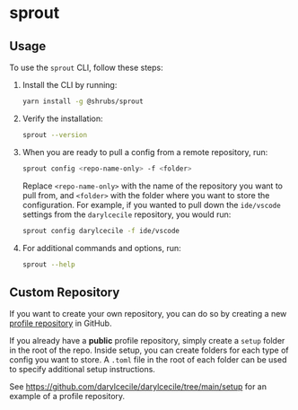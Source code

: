# sprout

## Usage

To use the `sprout` CLI, follow these steps:

1. Install the CLI by running:
	```bash
	yarn install -g @shrubs/sprout
	```

2. Verify the installation:
	```bash
	sprout --version
	```

3. When you are ready to pull a config from a remote repository, run:
	```bash
	sprout config <repo-name-only> -f <folder>
	```
	Replace `<repo-name-only>` with the name of the repository you want to pull from, and `<folder>` with the folder where you want to store the configuration. For example, if you wanted to pull down the `ide/vscode` settings from the `darylcecile` repository, you would run:
	```bash
	sprout config darylcecile -f ide/vscode
	```

4. For additional commands and options, run:
	```bash
	sprout --help
	```

## Custom Repository
If you want to create your own repository, you can do so by creating a new [profile repository](https://docs.github.com/en/account-and-profile/setting-up-and-managing-your-github-profile/customizing-your-profile/managing-your-profile-readme) in GitHub. 

If you already have a **public** profile repository, simply create a `setup` folder in the root of the repo. Inside setup, you can create folders for each type of config you want to store. A `.toml` file in the root of each folder can be used to specify additional setup instructions.

See https://github.com/darylcecile/darylcecile/tree/main/setup for an example of a profile repository.